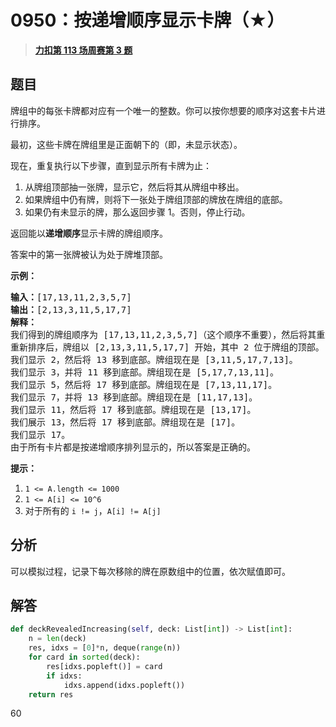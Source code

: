 # 0950：按递增顺序显示卡牌（★）


> <u>**[力扣第 113 场周赛第 3 题](https://leetcode.cn/problems/reveal-cards-in-increasing-order/)**</u>

## 题目

<p>牌组中的每张卡牌都对应有一个唯一的整数。你可以按你想要的顺序对这套卡片进行排序。</p>

<p>最初，这些卡牌在牌组里是正面朝下的（即，未显示状态）。</p>

<p>现在，重复执行以下步骤，直到显示所有卡牌为止：</p>

<ol>
<li>从牌组顶部抽一张牌，显示它，然后将其从牌组中移出。</li>
<li>如果牌组中仍有牌，则将下一张处于牌组顶部的牌放在牌组的底部。</li>
<li>如果仍有未显示的牌，那么返回步骤 1。否则，停止行动。</li>
</ol>

<p>返回能以<strong>递增顺序</strong>显示卡牌的牌组顺序。</p>

<p>答案中的第一张牌被认为处于牌堆顶部。</p>



<p><strong>示例：</strong></p>

<pre><strong>输入：</strong>[17,13,11,2,3,5,7]
<strong>输出：</strong>[2,13,3,11,5,17,7]
<strong>解释：
</strong>我们得到的牌组顺序为 [17,13,11,2,3,5,7]（这个顺序不重要），然后将其重新排序。
重新排序后，牌组以 [2,13,3,11,5,17,7] 开始，其中 2 位于牌组的顶部。
我们显示 2，然后将 13 移到底部。牌组现在是 [3,11,5,17,7,13]。
我们显示 3，并将 11 移到底部。牌组现在是 [5,17,7,13,11]。
我们显示 5，然后将 17 移到底部。牌组现在是 [7,13,11,17]。
我们显示 7，并将 13 移到底部。牌组现在是 [11,17,13]。
我们显示 11，然后将 17 移到底部。牌组现在是 [13,17]。
我们展示 13，然后将 17 移到底部。牌组现在是 [17]。
我们显示 17。
由于所有卡片都是按递增顺序排列显示的，所以答案是正确的。
</pre>



<p><strong>提示：</strong></p>

<ol>
<li><code>1 &lt;= A.length &lt;= 1000</code></li>
<li><code>1 &lt;= A[i] &lt;= 10^6</code></li>
<li>对于所有的 <code>i != j</code>，<code>A[i] != A[j]</code></li>
</ol>


## 分析

可以模拟过程，记录下每次移除的牌在原数组中的位置，依次赋值即可。

## 解答

```python
def deckRevealedIncreasing(self, deck: List[int]) -> List[int]:
	n = len(deck)
	res, idxs = [0]*n, deque(range(n))
	for card in sorted(deck):
		res[idxs.popleft()] = card
		if idxs:
			idxs.append(idxs.popleft())
	return res
```

60

